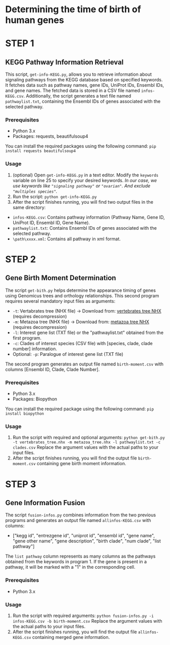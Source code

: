 # Determining the time of birth of human genes

# STEP 1
## KEGG Pathway Information Retrieval

This script, `get-info-KEGG.py`, allows you to retrieve information about signaling pathways from the KEGG database based on specified keywords. It fetches data such as pathway names, gene IDs, UniProt IDs, Ensembl IDs, and gene names. The fetched data is stored in a CSV file named `infos-KEGG.csv`. Additionally, the script generates a text file named `pathwaylist.txt`, containing the Ensembl IDs of genes associated with the selected pathway.

### Prerequisites
- Python 3.x
- Packages: requests, beautifulsoup4

You can install the required packages using the following command: `pip install requests beautifulsoup4`

### Usage
1. (optional) Open `get-info-KEGG.py` in a text editor. Modify the `keywords` variable on line 25 to specify your desired keywords.
*In our case, we use keywords like `"signaling pathway"` or `"ovarian"`. And exclude `"multiples species"`.*
3. Run the script: `python get-info-KEGG.py`
4. After the script finishes running, you will find two output files in the same directory:
- `infos-KEGG.csv`: Contains pathway information (Pathway Name, Gene ID, UniProt ID, Ensembl ID, Gene Name).
- `pathwaylist.txt`: Contains Ensembl IDs of genes associated with the selected pathway.
- `\path\xxxx.xml`: Contains all pathway in xml format.

# STEP 2
## Gene Birth Moment Determination

The script `get-bith.py` helps determine the appearance timing of genes using Genomicus trees and orthology relationships. This second program requires several mandatory input files as arguments:

- `-t`: Vertabrates tree (NHX file) -> Download from: [vertebrates tree NHX](https://ftp.bio.ens.psl.eu/pub/dyogen/genomicus/109.01/protein_tree.nhx.bz2) (requires decompression)
- `-m`: Metazoa tree (NHX file) -> Download from: [metazoa tree NHX](https://ftp.bio.ens.psl.eu/pub/dyogen/genomicus-metazoa/51.01/protein_tree.nhx.bz2) (requires decompression)
- `-l`: Interest gene list (TXT file) or the "pathwaylist.txt" obtained from the first program.
- `-c`: Clades of interest species (CSV file) with [species, clade, clade number] information.
- Optional: `-p`: Paralogue of interest gene list (TXT file)

The second program generates an output file named `birth-moment.csv` with columns [Ensembl ID, Clade, Clade Number].

### Prerequisites
- Python 3.x
- Packages: Biopython

You can install the required package using the following command: `pip install biopython`

### Usage
1. Run the script with required and optional arguments: `python get-bith.py -t vertebrates_tree.nhx -m metazoa_tree.nhx -l pathwaylist.txt -c clades.csv`
Replace the argument values with the actual paths to your input files.
2. After the script finishes running, you will find the output file `birth-moment.csv` containing gene birth moment information.

# STEP 3
## Gene Information Fusion

The script `fusion-infos.py` combines information from the two previous programs and generates an output file named `allinfos-KEGG.csv` with columns:

- ["kegg id", "entrezgene id", "uniprot id", "ensembl id", "gene name", "gene other name", "gene description", "birth clade", "num clade", "list pathway"]

The `list pathway` column represents as many columns as the pathways obtained from the keywords in program 1. If the gene is present in a pathway, it will be marked with a "1" in the corresponding cell.

### Prerequisites
- Python 3.x

### Usage
1. Run the script with required arguments: `python fusion-infos.py -i infos-KEGG.csv -b birth-moment.csv`
Replace the argument values with the actual paths to your input files.
2. After the script finishes running, you will find the output file `allinfos-KEGG.csv` containing merged gene information.
